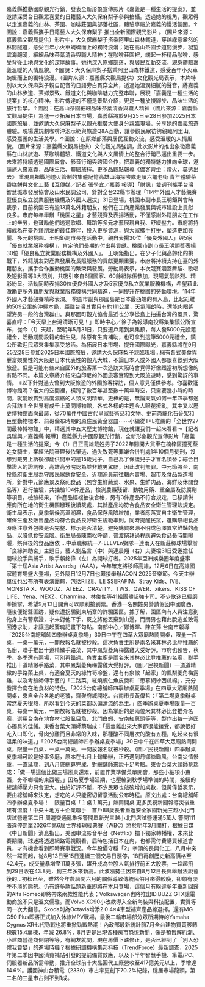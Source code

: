 嘉義縣推動國際觀光行銷，發表全新形象宣傳影片《嘉義是一種生活的提案》，並邀請深受台日觀眾喜愛的日籍藝人大久保麻梨子參與拍攝。透過她的視角，觀眾得以走進嘉義的山林、茶園、咖啡莊園與部落社區，體驗專屬於嘉義的慢活氛圍。↑圖說：嘉義縣攜手日籍藝人大久保麻梨子 推出全新國際觀光影片 。（圖片來源：嘉義縣文觀局提供）影片中，大久保麻梨子搭乘阿里山森林鐵道，穿越綠意盎然的林間隧道，感受百年小火車蜿蜒而上的獨特浪漫；她在高山茶園步道間漫步，凝望雲海翻湧，細細品味茶葉清香與職人精神；在咖啡莊園裡，端起一杯精品咖啡，感受背後土地與文化的深厚故事。她也深入原鄉部落，與居民互動交流，親身體驗嘉義溫暖的人情風貌。↑圖說：大久保麻梨子搭乘阿里山森林鐵道，感受百年小火車蜿蜒而上的獨特浪漫。（圖片來源：嘉義縣文觀局提供）文化觀光局表示，本片特別以大久保麻梨子親自配音的日語旁白貫穿全片，透過她溫潤細膩的聲音，將嘉義的山林步道、茶鄉景致、鐵道文化與咖啡魅力完整串聯，展現「嘉義是一種生活的提案」的核心精神。影片傳達的不僅是景點介紹，更是一種放慢腳步、品味生活的旅行哲學。↑圖說：在高山茶園細細品味茶葉清香與職人精神（圖片來源：嘉義縣文觀局提供）為進一步拓展日本市場，嘉義縣將於9月25日至28日參加2025日本國際旅展，並邀請大久保麻梨子以觀光推廣大使身分親臨現場，分享她的嘉義旅遊體驗。現場還規劃咖啡沖泡示範與旅遊Q&A互動，讓參觀民眾彷彿親臨阿里山，感受嘉義的生活美學。↑圖說：在原鄉部落與居民互動交流，感受溫暖的人情風貌。（圖片來源：嘉義縣文觀局提供）文化觀光局強調，此次影片的推出象徵嘉義縣在山林旅遊、茶咖啡體驗、鐵道文化與人文風情上的整合行銷已邁出重要一步。未來將持續透過國際展會、影音行銷與跨國合作，把嘉義的獨特魅力推向全球，邀請旅人來嘉義，品味生活、體驗旅程。更多品觀點報導《儂客齊坐：燈火，莫透出去》 重現馬祖戰地燈火管制的集體記憶高雄山海探險隊走讀六龜老街 青年體驗茶香糕餅與文化工藝【互傳媒／記者 張學宜／嘉義 報導】「財訊」雙週刊攜手台灣智慧城市發展協會及山水民調公司，針對全台22縣市辦理「114年外國人才藝競賽暨優良私立就業服務機構及外國人選拔」31日登場，桃園市副市長王明鉅與會時表示，目前桃園已有逾13萬名外籍朋友，他們在工商產業發展與城市建設上貢獻良多。市府每年舉辦「桃園之星」才藝競賽及表揚活動，不僅感謝外籍朋友在工作上的辛勞，也鼓勵他們透過歌唱、舞蹈等多元才藝展現自我、舒緩壓力。市府將持續成為在臺外籍朋友的最佳夥伴，投入更多資源，與大家攜手打拚，塑造更加亮麗、多元的桃園。王明鉅副市長在活動中，親自表揚30位「優良外國人」與5家「優良就業服務機構」，肯定他們長期的付出與貢獻。桃園市副市長王明頒獎表揚30位「優良私立就業服務機構及外國人」。 王明鉅指出，在少子化與高齡化的挑戰下，外籍朋友對產業發展及長照服務的貢獻更顯重要，市府將持續支持在臺的外籍朋友，攜手合作推動桃園的繁榮與發展。勞動局表示，本次競賽涵蓋舞蹈、歌唱及短影音等3大類別，共吸引來自6個國家、60餘組隊伍參加，現場氣氛熱烈、精彩紛呈。活動同時表揚30位優良外國人才及5家優良私立就業服務機構，希望藉此激勵更多外籍朋友與就業服務機構共同精進，一同提升在桃園的勞動環境。114年外國人才藝競賽精彩表演。 桃園市副與那國島是日本最西端的有人島，比起距離約509公里的沖繩本島，距離台灣其實只有約111公里，天氣晴朗時，還能肉眼遙望海另一段的台灣群山。與那國町觀光協會最近也分享從島上拍攝台灣的風景，驚喜直呼：「今天早上台灣清晰可見！」即時中心／徐子為報導南投縣集集鎮公所宣布，從今（1）天起，至明年5月31日，只要遷戶籍到集集鎮，每人發5000元設籍禮金，活動期間設籍的新生兒，除原有生育補助，也可拿到這筆5000元禮金，鎮公所歡迎民眾來集集享受悠活。為拓展日本市場、提升國際曝光，嘉義縣將在9月25至28日參加2025日本國際旅展，邀請大久保麻梨子親臨現場...擁有各式美食與豐富娛樂性的大阪是日本代表性的觀光大城，不論日本人或外國人都很喜歡到大阪旅遊。但是可能有些來自國外的旅客第一次造訪大阪時會覺得好像跟當初所想像的有點不同。本篇文章將介紹來自印尼的外國旅客實際到大阪旅遊時，感到驚訝的事情。 ※以下針對過去曾到大阪旅遊的外國旅客採訪，個人意見僅供參考。你喜歡逛博物館嗎？偌大的空間裡，橫跨了數百年甚至數十萬年時空，只需要幾小時的時間，就能欣賞到高度濃縮的人類文明精華，更棒的是，無論天氣如何一年四季都適合拜訪！全世界有成千上萬間博物館，各式各樣的主題令人眼花撩亂，其中又以歷史博物館面向最廣，從70萬件中國古代皇家藝術品和文物、史前恐龍化石骨架和巨型動物標本、前哥倫布時期的原住民黃金器皿⋯⋯小編從T+L推薦的「全世界27間最棒博物館」中，精選其中五大歷史博物館，現在就讓我們一起來看看～【記者 吳瑞興／嘉義縣 報導】嘉義縣力拚國際觀光行銷，全新形象觀光宣傳影片「嘉義是一種生活的提案」今（1）日正高雄戴姓男子2022年間開大貨車在楠梓區撞死蔡姓女騎士，案經法院審理後依肇逃、過失致死等罪嫌合併判處1年10個月徒刑，沒想到戴男上訴後卻翻供開車的是15歲兒子，自己為了保護兒子才冒名頂替；綜合目擊證人的證詞後，高雄高分院認為並非戴男駕駛，因此改判無罪。中元節將至，南投縣府衛生局為守護民眾飲食安全，近期派員前往轄內賣場、超市及食品製造場所，針對中元節應景及祭祀食品（包含生鮮蔬菜、水果、生鮮肉品、海鮮及休閒食品等）進行抽驗，共抽驗104件產品，檢測農藥殘留、動物用藥、重金屬及防腐劑等項目。檢驗結果，1件產品經複抽後合格，另有3件產品不符合規定，已移請供應商所在地的衛生機關辦理後續裁處，其餘產品均符合食品安全衛生管理法規定。衛生局表示，夏季氣候高溫潮濕，食品保存風險增加，業者應落實自主衛生管理，確保生產及販售產品均符合食品良好衛生規範準則。同時提醒民眾，選購祭祀食品時應注意外包裝是否完整、標示是否清楚，避免購買來源不明或色澤異常鮮豔的產品，以降低食安風險。衛生局長陳南松呼籲，普渡祭拜過程應避免食品長時間曝曬，祭拜後的食品應依 ...中華職棒統一7-ELEVEn獅隊一連兩天在新莊棒球場舉辦「良緣神助宮」主題日，藝人劉品言（中）與連晨翔（右）夫妻檔31日受邀擔任開球投手與捕手，歌手賴銘偉（左）為開球打者。2025年亞洲娛樂圈年度盛事「第十屆Asia Artist Awards」（AAA），今年確定將移師高雄，12月6日在高雄國家體育場盛大登場，另外隔日12月7日也緊接舉辦ACON 2025音樂節。今天主辦單位也公布所有表演團體，包括RIIZE、LE SSERAFIM、Stray Kids、IVE、MONSTA X、WOODZ、ATEEZ、CRAVITY、TWS、QWER、xikers、KISS OF LIFE、Yena、NEXZ、Chanmina、林俊傑等41組團體超強卡司。不少歌迷已經磨拳擦掌，希望9月13日開賣可以順利搶到票。香港一名關姓男警請假回中國廣西，隨後便銷聲匿跡，疑似遭拐騙到柬埔寨的詐騙園區。據了解，園區內有人員注意到他身上有警察證，才未對他下手，反之將他丟棄到山邊，而關男也藉此脫逃並致電回港求助，才讓這起驚魂記畫下句點。南部中心／鄭博暉、陳芷萍 台南市報導「2025台南總舖師四季辦桌夏季場」30日中午在四草大眾廟熱鬧開桌，限量一百桌，一桌一萬元，一開放報名就被秒殺。這次負責主廚是兩名米其林必比登推薦的名廚，聯手推出十道精緻手路菜，其中鳳梨菱角梅露雞大受好評。市府也預告，秋季、冬季還有兩場，可別再錯過。負責主廚是兩名米其林必比登推薦的名廚，聯手推出十道精緻手路菜，其中鳳梨菱角梅露雞大受好評。（圖／民視新聞）一道道精緻的手路菜上桌，有適合夏天的綠竹筍冷盤，還有有象徵「起家」的鳳梨菱角梅露雞，以及考驗師傅手藝的「二路菜」紅燒蝦仁魚皮羹和「思慕網紗西瓜綿」，充分發揮台南在地食材的特色。「2025台南總舖師四季辦桌夏季場」在四草大眾廟熱鬧開桌，來自全台各地的老饕，齊聚府城開吃。台南市長黃偉哲：「第二場夏季辦桌當然夏天很熱，所以看到今天的菜都以偏清涼的為主。」四季辦桌夏季場限量一百桌，每桌一萬元，一開放報名就被秒殺。因為掌廚的是兩位米其林必比登推介名廚，選用台南在地食材七股虱目魚、北門白蝦、安南紅蔥頭等等，製作出每一道匠心獨具的佳餚。東香台菜大頭師蔡瑞成：「這隻雞出來大家都很能接受，都說很好吃入口即化，骨肉分離而且非常的入味，那種酸不同層次的酸有五種，吃起來有很溫柔的味道。」「2025台南總舖師四季辦桌夏季場」30日中午在四草大眾廟熱鬧開桌，限量一百桌，一桌一萬元，一開放報名就被秒殺。（圖／民視新聞）四季辦桌夏季場可說是好事多磨，原本在七月上旬舉辦，正巧遇到丹娜絲颱風，台南災情慘重，一直延期，到八月底總算完成，對總舖師來說十足考驗。東香台菜大頭師蔡瑞成：「做一場這個比做三場辦桌還累，前置作業準備菜單開會，那些小細項小東西，夯不啷噹的東西喔。」因為夏季場延期，也壓縮到秋季場準備的時間，接續的總舖師壓力只會更大。由於好評不斷，不少民眾也敲碗增加桌數，但黃偉哲表示，要由總舖師來決定，想吃的人只能密切留意活動公布時程。原文出處：台南總舖師四季辦桌夏季場！　限量百桌「１桌１萬元」熱鬧開桌 更多民視新聞報導災後重建有溫度！中央＋地方＋企業聯手　首戶88歲長者重返安全家園新光三越小北門店試營運第二日 周邊交通亂象多警開單新光三越小北門店試營運湧5萬人 警開111張違停罰單2026年第6屆世界棒球經典賽（WBC）將於明年3月開打，根據日媒《中日新聞》消息指出，美國串流影音平台《Netflix》搶下獨家轉播權，未來比賽期間，球迷將透過網路電視觀看，屆時包括日本在內，也都需付費購買頻道會員，才有機會看到即時賽事戰況。今年股價守穩「2」字頭的長興化工，八月中突然一躍而起，從8月13日至15日連續三個交易日漲停，18日再創歷史新高價格至42.4元，成交量暴增至11萬多張，躍升成為台股人氣排行前五大股票，一路起飛到29日收在43.8元，創三年多來新高。此波漲勢主因來自8月12日長興舉辦法說會後的...初秋已至，雖然今年農曆閏六月的關係導致傳統民俗月來得較晚，卻頗有淡季不淡的態勢。仍有許多款話題新車即將在本月登場，這個月有睽違多年重新回歸的Alfa Romeo即將帶來兩款性能代表；Volkswagen也將推出ID.BUZZ GTX讓電動商旅不只是溫文儒雅。而Volvo XC90小改款導入全新內裝與科技配置，實質等同一次大翻修。Skoda則為Octavia增添2.0 4×4車型補齊產品線選擇。還有MG G50 Plus即將正式加入休旅MPV戰場，最後二輪市場部分眾所期待的Yamaha Cygnus XR七代勁戰也將重掀勁戰熱潮！內政部最新統計前7月全台建物買賣移轉棟數15.4萬棟，年減 26.8%，8月更是出現各種房市恐慌新聞，像是預售解約潮、小建商營造商倒閉等等，有網友就問，現在房價下跌修正，是否已經到了「別人恐懼我貪婪」的進場時機？根據研調機構集邦科技（TrendForce）最新調查，2025年第二季因中國消費補貼引發的提前備貨效應，以及下半年智慧手機、筆電/PC、伺服器新品所需帶動，推升全球前十大晶圓代工廠營收至417億美元以上，季增達14.6%。護國神山台積電（2330）市占率更創下70.2%紀錄，穩居市場龍頭，第二名的三星市占則不到1成。